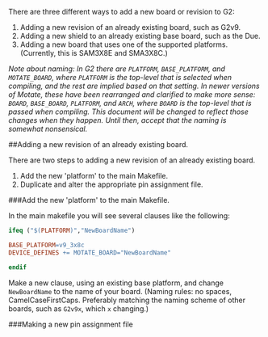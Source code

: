 There are three different ways to add a new board or revision to G2:

1. Adding a new revision of an already existing board, such as G2v9.
1. Adding a new shield to an already existing base board, such as the Due.
1. Adding a new board that uses one of the supported platforms. (Currently, this is SAM3X8E and SMA3X8C.)

_Note about naming: In G2 there are `PLATFORM`, `BASE_PLATFORM`, and `MOTATE_BOARD`,  where `PLATFORM` is the top-level that is selected when compiling, and the rest are implied based on that setting. In newer versions of Motate, these have been rearranged and clarified to make more sense: `BOARD`, `BASE_BOARD`, `PLATFORM`, and `ARCH`, where `BOARD` is the top-level that is passed when compiling. This document will be changed to reflect those changes when they happen. Until then, accept that the naming is somewhat nonsensical._

##Adding a new revision of an already existing board.

There are two steps to adding a new revision of an already existing board.

1. Add the new 'platform' to the main Makefile.
1. Duplicate and alter the appropriate pin assignment file.

###Add the new 'platform' to the main Makefile.

In the main makefile you will see several clauses like the following:

  ```makefile
  ifeq ("$(PLATFORM)","NewBoardName")
  
  BASE_PLATFORM=v9_3x8c
  DEVICE_DEFINES += MOTATE_BOARD="NewBoardName"
  
  endif
  ```

Make a new clause, using an existing base platform, and change `NewBoardName` to the name of your board. (Naming rules: no spaces, CamelCaseFirstCaps. Preferably matching the naming scheme of other boards, such as `G2v9x`, which `x` changing.)

###Making a new pin assignment file

